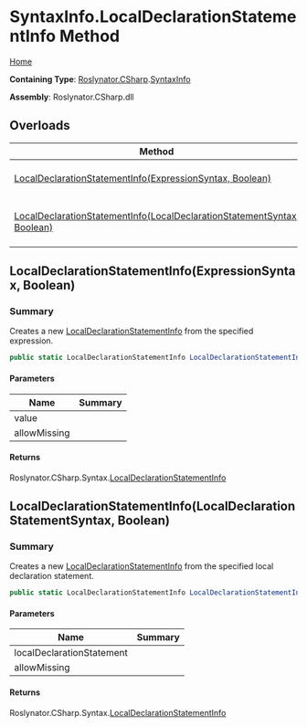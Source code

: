 # SyntaxInfo\.LocalDeclarationStatementInfo Method

[Home](../../../../README.md)

**Containing Type**: [Roslynator.CSharp](../../README.md)\.[SyntaxInfo](../README.md)

**Assembly**: Roslynator\.CSharp\.dll

## Overloads

| Method | Summary |
| ------ | ------- |
| [LocalDeclarationStatementInfo(ExpressionSyntax, Boolean)](#Roslynator_CSharp_SyntaxInfo_LocalDeclarationStatementInfo_Microsoft_CodeAnalysis_CSharp_Syntax_ExpressionSyntax_System_Boolean_) | Creates a new [LocalDeclarationStatementInfo](../../Syntax/LocalDeclarationStatementInfo/README.md) from the specified expression\. |
| [LocalDeclarationStatementInfo(LocalDeclarationStatementSyntax, Boolean)](#Roslynator_CSharp_SyntaxInfo_LocalDeclarationStatementInfo_Microsoft_CodeAnalysis_CSharp_Syntax_LocalDeclarationStatementSyntax_System_Boolean_) | Creates a new [LocalDeclarationStatementInfo](../../Syntax/LocalDeclarationStatementInfo/README.md) from the specified local declaration statement\. |

## LocalDeclarationStatementInfo\(ExpressionSyntax, Boolean\)<a name="Roslynator_CSharp_SyntaxInfo_LocalDeclarationStatementInfo_Microsoft_CodeAnalysis_CSharp_Syntax_ExpressionSyntax_System_Boolean_"></a>

### Summary

Creates a new [LocalDeclarationStatementInfo](../../Syntax/LocalDeclarationStatementInfo/README.md) from the specified expression\.

```csharp
public static LocalDeclarationStatementInfo LocalDeclarationStatementInfo(ExpressionSyntax value, bool allowMissing = false)
```

#### Parameters

| Name | Summary |
| ---- | ------- |
| value | |
| allowMissing | |

#### Returns

Roslynator\.CSharp\.Syntax\.[LocalDeclarationStatementInfo](../../Syntax/LocalDeclarationStatementInfo/README.md)

## LocalDeclarationStatementInfo\(LocalDeclarationStatementSyntax, Boolean\)<a name="Roslynator_CSharp_SyntaxInfo_LocalDeclarationStatementInfo_Microsoft_CodeAnalysis_CSharp_Syntax_LocalDeclarationStatementSyntax_System_Boolean_"></a>

### Summary

Creates a new [LocalDeclarationStatementInfo](../../Syntax/LocalDeclarationStatementInfo/README.md) from the specified local declaration statement\.

```csharp
public static LocalDeclarationStatementInfo LocalDeclarationStatementInfo(LocalDeclarationStatementSyntax localDeclarationStatement, bool allowMissing = false)
```

#### Parameters

| Name | Summary |
| ---- | ------- |
| localDeclarationStatement | |
| allowMissing | |

#### Returns

Roslynator\.CSharp\.Syntax\.[LocalDeclarationStatementInfo](../../Syntax/LocalDeclarationStatementInfo/README.md)

